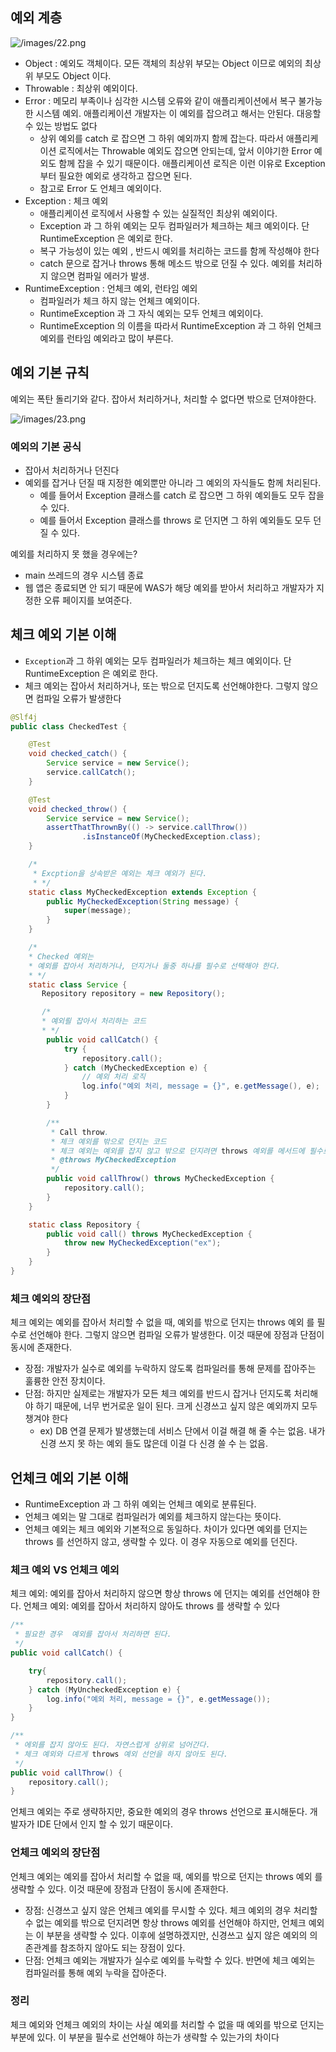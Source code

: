 ## 예외 계층

![/images/22.png](/images/22.png)

- Object : 예외도 객체이다. 모든 객체의 최상위 부모는 Object 이므로 예외의 최상위 부모도 Object 이다.
- Throwable : 최상위 예외이다.
- Error : 메모리 부족이나 심각한 시스템 오류와 같이 애플리케이션에서 복구 불가능한 시스템 예외. 애플리케이션 개발자는 이 예외를 잡으려고 해서는 안된다. 대응할 수 있는 방법도 없다
    - 상위 예외를 catch 로 잡으면 그 하위 예외까지 함께 잡는다. 따라서 애플리케이션 로직에서는
      Throwable 예외도 잡으면 안되는데, 앞서 이야기한 Error 예외도 함께 잡을 수 있기 때문이다. 애플리케이션 로직은 이런 이유로 Exception 부터 필요한 예외로 생각하고 잡으면 된다.
    - 참고로 Error 도 언체크 예외이다.
- Exception : 체크 예외
    - 애플리케이션 로직에서 사용할 수 있는 실질적인 최상위 예외이다.
    - Exception 과 그 하위 예외는 모두 컴파일러가 체크하는 체크 예외이다. 단 RuntimeException 은 예외로 한다.
    - 복구 가능성이 있는 예외 , 반드시 예외를 처리하는 코드를 함께 작성해야 한다
    - catch 문으로 잡거나 throws 통해 메소드 밖으로 던질 수 있다. 예외를 처리하지 않으면 컴파일 에러가 발생.
- RuntimeException : 언체크 예외, 런타임 예외
    - 컴파일러가 체크 하지 않는 언체크 예외이다.
    - RuntimeException 과 그 자식 예외는 모두 언체크 예외이다.
    - RuntimeException 의 이름을 따라서 RuntimeException 과 그 하위 언체크 예외를 런타임 예외라고 많이 부른다.

## 예외 기본 규칙

예외는 폭탄 돌리기와 같다. 잡아서 처리하거나, 처리할 수 없다면 밖으로 던져야한다.

![/images/23.png](/images/23.png)

### 예외의 기본 공식

- 잡아서 처리하거나 던진다
- 예외를 잡거나 던질 때 지정한 예외뿐만 아니라 그 예외의 자식들도 함께 처리된다.
  - 예를 들어서 Exception 클래스를 catch 로 잡으면 그 하위 예외들도 모두 잡을 수 있다.
  - 예를 들어서 Exception 클래스를 throws 로 던지면 그 하위 예외들도 모두 던질 수 있다.

예외를 처리하지 못 했을 경우에는?

- main 쓰레드의 경우 시스템 종료
- 웹 앱은 종료되면 안 되기 때문에 WAS가 해당 예외를 받아서 처리하고 개발자가 지정한 오류 페이지를 보여준다.


## 체크 예외 기본 이해

- `Exception`과 그 하위 예외는 모두 컴파일러가 체크하는 체크 예외이다. 단 RuntimeException 은 예외로 한다.
- 체크 예외는 잡아서 처리하거나, 또는 밖으로 던지도록 선언해야한다. 그렇지 않으면 컴파일 오류가 발생한다

```java
@Slf4j
public class CheckedTest {

    @Test
    void checked_catch() {
        Service service = new Service();
        service.callCatch();
    }

    @Test
    void checked_throw() {
        Service service = new Service();
        assertThatThrownBy(() -> service.callThrow())
                .isInstanceOf(MyCheckedException.class);
    }

    /*
     * Excption을 상속받은 예외는 체크 예외가 된다.
     * */
    static class MyCheckedException extends Exception {
        public MyCheckedException(String message) {
            super(message);
        }
    }

    /*
    * Checked 예외는
    * 예외를 잡아서 처리하거나, 던지거나 둘중 하나를 필수로 선택해야 한다.
    * */
    static class Service {
       Repository repository = new Repository();

       /*
       * 예외릘 잡아서 처리하는 코드
       * */
        public void callCatch() {
            try {
                repository.call();
            } catch (MyCheckedException e) {
                // 예외 처리 로직
                log.info("예외 처리, message = {}", e.getMessage(), e);
            }
        }

        /**
         * Call throw.
         * 체크 예외를 밖으로 던지는 코드
         * 체크 예외는 예외를 잡지 않고 밖으로 던지려면 throws 예외를 메서드에 필수로 선언해야 한다.
         * @throws MyCheckedException
         */
        public void callThrow() throws MyCheckedException {
            repository.call();
        }
    }

    static class Repository {
        public void call() throws MyCheckedException {
            throw new MyCheckedException("ex");
        }
    }
}

```

### 체크 예외의 장단점

체크 예외는 예외를 잡아서 처리할 수 없을 때, 예외를 밖으로 던지는 throws 예외 를 필수로 선언해야 한다. 그렇지 않으면 컴파일 오류가 발생한다. 이것 때문에 장점과 단점이 동시에 존재한다.

- 장점: 개발자가 실수로 예외를 누락하지 않도록 컴파일러를 통해 문제를 잡아주는 훌륭한 안전 장치이다.
- 단점: 하지만 실제로는 개발자가 모든 체크 예외를 반드시 잡거나 던지도록 처리해야 하기 때문에, 너무 번거로운 일이 된다. 크게 신경쓰고 싶지 않은 예외까지 모두 챙겨야 한다
  - ex) DB 연결 문제가 발생했는데 서비스 단에서 이걸 해결 해 줄 수는 없음. 내가 신경 쓰지 못 하는 예외 들도 많은데 이걸 다 신경 쓸 수 는 없음.


## 언체크 예외 기본 이해

- RuntimeException 과 그 하위 예외는 언체크 예외로 분류된다.
- 언체크 예외는 말 그대로 컴파일러가 예외를 체크하지 않는다는 뜻이다.
- 언체크 예외는 체크 예외와 기본적으로 동일하다. 차이가 있다면 예외를 던지는 throws 를 선언하지 않고, 생략할 수 있다. 이 경우 자동으로 예외를 던진다.

### 체크 예외 VS 언체크 예외

체크 예외: 예외를 잡아서 처리하지 않으면 항상 throws 에 던지는 예외를 선언해야 한다.
언체크 예외: 예외를 잡아서 처리하지 않아도 throws 를 생략할 수 있다

```java
/**
 * 필요한 경우  예외를 잡아서 처리하면 된다.
 */
public void callCatch() {

    try{
        repository.call();
    } catch (MyUncheckedException e) {
        log.info("예외 처리, message = {}", e.getMessage());
    }
}

/**
 * 에외를 잡지 않아도 된다. 자연스럽게 상위로 넘어간다.
 * 체크 예외와 다르게 throws 예외 선언을 하지 않아도 된다.
 */
public void callThrow() {
    repository.call();
}
```

언체크 예외는 주로 생략하지만, 중요한 예외의 경우 throws 선언으로 표시해둔다. 개발자가 IDE 단에서 인지 할 수 있기 때문이다.

### 언체크 예외의 장단점

언체크 예외는 예외를 잡아서 처리할 수 없을 때, 예외를 밖으로 던지는 throws 예외 를 생략할 수 있다. 이것 때문에 장점과 단점이 동시에 존재한다.

- 장점: 신경쓰고 싶지 않은 언체크 예외를 무시할 수 있다. 체크 예외의 경우 처리할 수 없는 예외를 밖으로 던지려면 항상 throws 예외를 선언해야 하지만, 언체크 예외는 이 부분을 생략할 수 있다. 이후에 설명하겠지만, 신경쓰고 싶지 않은 예외의 의존관계를 참조하지 않아도 되는 장점이 있다.
- 단점: 언체크 예외는 개발자가 실수로 예외를 누락할 수 있다. 반면에 체크 예외는 컴파일러를 통해 예외 누락을 잡아준다.

### 정리

체크 예외와 언체크 예외의 차이는 사실 예외를 처리할 수 없을 때 예외를 밖으로 던지는 부분에 있다. 이 부분을 필수로 선언해야 하는가 생략할 수 있는가의 차이다